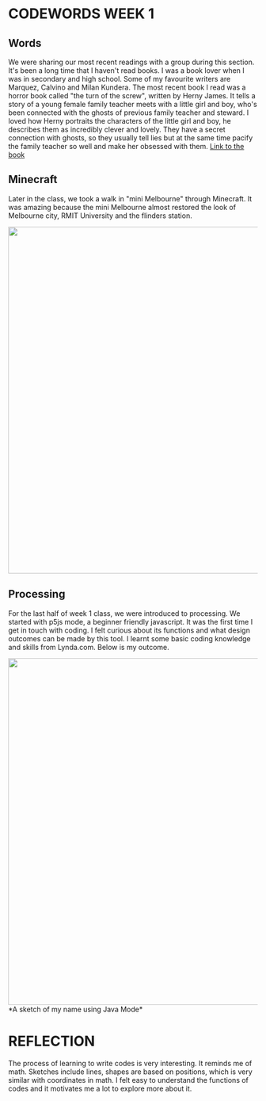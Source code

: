 # CODEWORDS WEEK 1

## Words
We were sharing our most recent readings with a group during this section. It's been a long time that I haven't read books. I was a book lover when I was in secondary and high school. Some of my favourite writers are Marquez, Calvino and Milan Kundera. The most recent book I read was a horror book called "the turn of the screw", written by Herny James. It tells a story of a young female family teacher meets with a little girl and boy, who's been connected with the ghosts of previous family teacher and steward. I loved how Herny portraits the characters of the little girl and boy, he describes them as incredibly clever and lovely. They have a secret connection with ghosts, so they usually tell lies but at the same time pacify the family teacher so well and make her obsessed with them.
[Link to the book](https://www.newyorker.com/books/page-turner/ever-scarier-on-the-turn-of-the-screw)

## Minecraft
Later in the class, we took a walk in "mini Melbourne" through Minecraft. It was amazing because the mini Melbourne almost restored the look of Melbourne city, RMIT University and the flinders station. 

<img width="700" src="https://user-images.githubusercontent.com/68975607/91931394-ee84d400-ed15-11ea-9252-b30bd0544ddb.jpg">

## Processing
For the last half of week 1 class, we were introduced to processing. We started with p5js mode, a beginner friendly javascript. 
It was the first time I get in touch with coding. I felt curious about its functions and what design outcomes can be made by this tool. 
I learnt some basic coding knowledge and skills from Lynda.com. Below is my outcome.

<img width="700" src="https://user-images.githubusercontent.com/68975607/91930496-90ef8800-ed13-11ea-877d-5b619719c5d1.jpg">
*A sketch of my name using Java Mode*

# REFLECTION
The process of learning to write codes is very interesting. It reminds me of math. Sketches include lines, shapes are based on positions, which is very similar with coordinates in math. I felt easy to understand the functions of codes and it motivates me a lot to explore more about it. 
